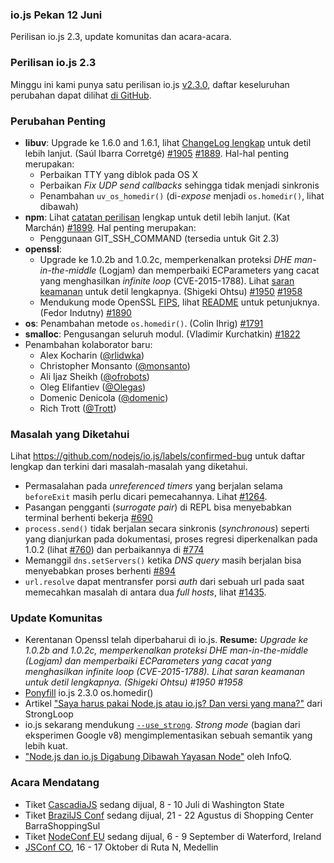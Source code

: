 ### io.js Pekan 12 Juni
Perilisan io.js 2.3, update komunitas dan acara-acara.

### Perilisan io.js 2.3
Minggu ini kami punya satu perilisan io.js [v2.3.0](https://iojs.org/dist/v2.3.0/), daftar keseluruhan perubahan dapat dilihat [di GitHub](https://github.com/nodejs/io.js/blob/master/CHANGELOG.md).

### Perubahan Penting

* **libuv**: Upgrade ke 1.6.0 and 1.6.1, lihat [ChangeLog lengkap](https://github.com/libuv/libuv/blob/60e515d9e6f3d86c0eedad583805201f32ea3aed/ChangeLog#L1-L36) untuk detil lebih lanjut. (Saúl Ibarra Corretgé) [#1905](https://github.com/nodejs/io.js/pull/1905) [#1889](https://github.com/nodejs/io.js/pull/1889). Hal-hal penting merupakan:
  - Perbaikan TTY yang diblok pada OS X
  - Perbaikan *Fix UDP send callbacks* sehingga tidak menjadi sinkronis
  - Penambahan `uv_os_homedir()` (di-*expose* menjadi `os.homedir()`, lihat dibawah)
* **npm**: Lihat [catatan perilisan](https://github.com/npm/npm/releases/tag/v2.11.1) lengkap untuk detil lebih lanjut. (Kat Marchán) [#1899](https://github.com/nodejs/io.js/pull/1899). Hal penting merupakan:
  - Penggunaan GIT_SSH_COMMAND (tersedia untuk Git 2.3)
* **openssl**:
  - Upgrade ke 1.0.2b and 1.0.2c, memperkenalkan proteksi *DHE man-in-the-middle* (Logjam) dan memperbaiki ECParameters yang cacat yang menghasilkan *infinite loop* (CVE-2015-1788). Lihat [saran keamanan](https://www.openssl.org/news/secadv_20150611.txt) untuk detil lengkapnya. (Shigeki Ohtsu) [#1950](https://github.com/nodejs/io.js/pull/1950) [#1958](https://github.com/nodejs/io.js/pull/1958)
  - Mendukung mode OpenSSL [FIPS](https://en.wikipedia.org/wiki/Federal_Information_Processing_Standards), lihat [README](https://github.com/nodejs/io.js#building-iojs-with-fips-compliant-openssl) untuk petunjuknya. (Fedor Indutny) [#1890](https://github.com/nodejs/io.js/pull/1890)
* **os**: Penambahan metode `os.homedir()`. (Colin Ihrig) [#1791](https://github.com/nodejs/io.js/pull/1791)
* **smalloc**: Pengusangan seluruh modul. (Vladimir Kurchatkin) [#1822](https://github.com/nodejs/io.js/pull/1822)
* Penambahan kolaborator baru:
  - Alex Kocharin ([@rlidwka](https://github.com/rlidwka))
  - Christopher Monsanto ([@monsanto](https://github.com/monsanto))
  - Ali Ijaz Sheikh ([@ofrobots](https://github.com/ofrobots))
  - Oleg Elifantiev ([@Olegas](https://github.com/Olegas))
  - Domenic Denicola ([@domenic](https://github.com/domenic))
  - Rich Trott ([@Trott](https://github.com/Trott))

### Masalah yang Diketahui

Lihat https://github.com/nodejs/io.js/labels/confirmed-bug untuk daftar lengkap dan terkini dari masalah-masalah yang diketahui.

* Permasalahan pada *unreferenced timers* yang berjalan selama `beforeExit` masih perlu dicari pemecahannya. Lihat [#1264](https://github.com/nodejs/io.js/issues/1264).
* Pasangan pengganti (*surrogate pair*) di REPL bisa menyebabkan terminal berhenti bekerja [#690](https://github.com/nodejs/io.js/issues/690)
* `process.send()` tidak berjalan secara sinkronis (*synchronous*) seperti yang dianjurkan pada dokumentasi, proses regresi diperkenalkan pada 1.0.2 (lihat [#760](https://github.com/nodejs/io.js/issues/760)) dan perbaikannya di [#774](https://github.com/nodejs/io.js/issues/774)
* Memanggil `dns.setServers()` ketika *DNS query* masih berjalan bisa menyebabkan proses berhenti [#894](https://github.com/nodejs/io.js/issues/894)
* `url.resolve` dapat mentransfer porsi *auth* dari sebuah url pada saat memecahkan masalah di antara dua *full hosts*, lihat [#1435](https://github.com/nodejs/io.js/issues/1435).

### Update Komunitas
* Kerentanan Openssl telah diperbaharui di io.js. **Resume:** *Upgrade ke 1.0.2b and 1.0.2c, memperkenalkan proteksi DHE man-in-the-middle (Logjam) dan memperbaiki ECParameters yang cacat yang menghasilkan infinite loop (CVE-2015-1788). Lihat saran keamanan untuk detil lengkapnya. (Shigeki Ohtsu) #1950 #1958*
* [Ponyfill](http://t.co/2XQV5XQblu) io.js 2.3.0 os.homedir()
* Artikel ["Saya harus pakai Node.js atau io.js? Dan versi yang mana?"](https://strongloop.com/strongblog/should-i-use-node-js-or-io-js-and-which-version/) dari StrongLoop
* io.js sekarang mendukung [`--use_strong`](https://t.co/4t1EaiiK27). *Strong mode* (bagian dari eksperimen Google v8) mengimplementasikan sebuah semantik yang lebih kuat.
* ["Node.js dan io.js Digabung Dibawah Yayasan Node"](http://www.infoq.com/news/2015/05/nodejs-iojs#.VX41fCR99Kc.twitter) oleh InfoQ.

### Acara Mendatang

* Tiket [CascadiaJS](http://2015.cascadiajs.com/) sedang dijual, 8 - 10 Juli di Washington State
* Tiket [BrazilJS Conf](http://braziljs.com.br/) sedang dijual, 21 - 22 Agustus di Shopping Center BarraShoppingSul
* Tiket [NodeConf EU](http://nodeconf.eu/) sedang dijual, 6 - 9 September di Waterford, Ireland
* [JSConf CO](http://www.jsconf.co/), 16 - 17 Oktober di Ruta N, Medellin
